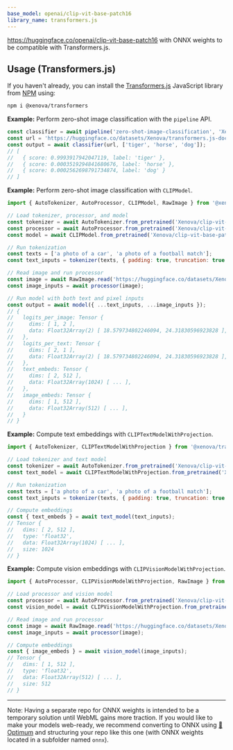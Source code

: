 ```yaml
---
base_model: openai/clip-vit-base-patch16
library_name: transformers.js
---
```


https://huggingface.co/openai/clip-vit-base-patch16 with ONNX weights to be compatible with Transformers.js.

## Usage (Transformers.js)

If you haven't already, you can install the [Transformers.js](https://huggingface.co/docs/transformers.js) JavaScript library from [NPM](https://www.npmjs.com/package/@xenova/transformers) using:
```bash
npm i @xenova/transformers
```

**Example:** Perform zero-shot image classification with the `pipeline` API.
```js
const classifier = await pipeline('zero-shot-image-classification', 'Xenova/clip-vit-base-patch16');
const url = 'https://huggingface.co/datasets/Xenova/transformers.js-docs/resolve/main/tiger.jpg';
const output = await classifier(url, ['tiger', 'horse', 'dog']);
// [
//   { score: 0.9993917942047119, label: 'tiger' },
//   { score: 0.0003519294841680676, label: 'horse' },
//   { score: 0.0002562698791734874, label: 'dog' }
// ]
```

**Example:** Perform zero-shot image classification with `CLIPModel`.

```js
import { AutoTokenizer, AutoProcessor, CLIPModel, RawImage } from '@xenova/transformers';

// Load tokenizer, processor, and model
const tokenizer = await AutoTokenizer.from_pretrained('Xenova/clip-vit-base-patch16');
const processor = await AutoProcessor.from_pretrained('Xenova/clip-vit-base-patch16');
const model = await CLIPModel.from_pretrained('Xenova/clip-vit-base-patch16');

// Run tokenization
const texts = ['a photo of a car', 'a photo of a football match'];
const text_inputs = tokenizer(texts, { padding: true, truncation: true });

// Read image and run processor
const image = await RawImage.read('https://huggingface.co/datasets/Xenova/transformers.js-docs/resolve/main/football-match.jpg');
const image_inputs = await processor(image);

// Run model with both text and pixel inputs
const output = await model({ ...text_inputs, ...image_inputs });
// {
//   logits_per_image: Tensor {
//     dims: [ 1, 2 ],
//     data: Float32Array(2) [ 18.579734802246094, 24.31830596923828 ],
//   },
//   logits_per_text: Tensor {
//     dims: [ 2, 1 ],
//     data: Float32Array(2) [ 18.579734802246094, 24.31830596923828 ],
//   },
//   text_embeds: Tensor {
//     dims: [ 2, 512 ],
//     data: Float32Array(1024) [ ... ],
//   },
//   image_embeds: Tensor {
//     dims: [ 1, 512 ],
//     data: Float32Array(512) [ ... ],
//   }
// }
```

**Example:** Compute text embeddings with `CLIPTextModelWithProjection`.
```js
import { AutoTokenizer, CLIPTextModelWithProjection } from '@xenova/transformers';

// Load tokenizer and text model
const tokenizer = await AutoTokenizer.from_pretrained('Xenova/clip-vit-base-patch16');
const text_model = await CLIPTextModelWithProjection.from_pretrained('Xenova/clip-vit-base-patch16');

// Run tokenization
const texts = ['a photo of a car', 'a photo of a football match'];
const text_inputs = tokenizer(texts, { padding: true, truncation: true });

// Compute embeddings
const { text_embeds } = await text_model(text_inputs);
// Tensor {
//   dims: [ 2, 512 ],
//   type: 'float32',
//   data: Float32Array(1024) [ ... ],
//   size: 1024
// }
```

**Example:** Compute vision embeddings with `CLIPVisionModelWithProjection`.
```js
import { AutoProcessor, CLIPVisionModelWithProjection, RawImage } from '@xenova/transformers';

// Load processor and vision model
const processor = await AutoProcessor.from_pretrained('Xenova/clip-vit-base-patch16');
const vision_model = await CLIPVisionModelWithProjection.from_pretrained('Xenova/clip-vit-base-patch16');

// Read image and run processor
const image = await RawImage.read('https://huggingface.co/datasets/Xenova/transformers.js-docs/resolve/main/football-match.jpg');
const image_inputs = await processor(image);

// Compute embeddings
const { image_embeds } = await vision_model(image_inputs);
// Tensor {
//   dims: [ 1, 512 ],
//   type: 'float32',
//   data: Float32Array(512) [ ... ],
//   size: 512
// }
```

---

Note: Having a separate repo for ONNX weights is intended to be a temporary solution until WebML gains more traction. If you would like to make your models web-ready, we recommend converting to ONNX using [🤗 Optimum](https://huggingface.co/docs/optimum/index) and structuring your repo like this one (with ONNX weights located in a subfolder named `onnx`).